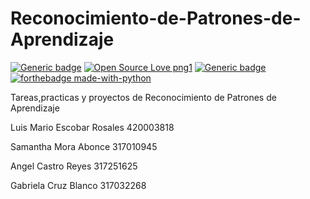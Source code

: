 # Reconocimiento-de-Patrones-de-Aprendizaje
[![Generic badge](https://img.shields.io/badge/version-1.00.10-<COLOR>.svg)](https://shields.io/)
[![Open Source Love png1](https://badges.frapsoft.com/os/v1/open-source.png?v=103)](https://github.com/ellerbrock/open-source-badges/)
[![Generic badge](https://img.shields.io/badge/contributors-4-blue)](https://shields.io/)  
[![forthebadge made-with-python](https://forthebadge.com/images/badges/made-with-python.svg)](https://www.python.org/)  	

Tareas,practicas y proyectos de Reconocimiento de Patrones de Aprendizaje 

Luis Mario  Escobar Rosales  420003818

Samantha Mora Abonce         317010945 

Angel Castro Reyes           317251625

Gabriela Cruz Blanco         317032268
